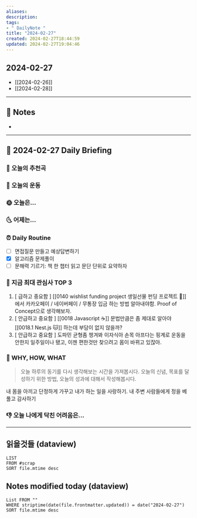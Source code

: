 ```yaml
---
aliases: 
description:
tags:
- " DailyNote "
title: "2024-02-27"
created: 2024-02-27T18:44:59
updated: 2024-02-27T19:04:46
---
```


## 2024-02-27

- [[2024-02-26]] 
- [[2024-02-28]]

---

## 📝 Notes

- 


---

## 📅 2024-02-27 Daily Briefing

### 🎵 오늘의 추천곡

### 🏃 오늘의 운동

### 🌞 오늘은...

### 🌜 어제는...

### ⏰ Daily Routine

- [ ] 면접질문 만들고 예상답변하기
- [x] 알고리즘 문제풀이 
- [ ] 문해력 기르기: 책 한 챕터 읽고 문단 단위로 요약하자

### 🧠 지금 최대 관심사 TOP 3

1. \[ 급하고 중요함 ] [[0140 wishlist funding project 생일선물 펀딩 프로젝트 🎁]]에서 카카오페이 / 네이버페이 / 무통장 입금 하는 방법 알아내야함. Proof of Concept으로 생각해보자.
2. \[ 안급하고 중요함 ] [[0018 Javascript ☕️]] 문법만큼은 좀 제대로 알아야 [[0018.1 Nest.js 🐱]] 하는데 부담이 없지 않을까?
3. \[ 안급하고 중요함 ] 도파민 균형좀 챙겨봐 이자식아 손목 아프다는 핑계로 운동을 안한지 일주일이나 됐고, 이젠 편한것만 찾으려고 몸이 바뀌고 있잖아.

### 🚀 WHY, HOW, WHAT

> 오늘 하루의 동기를 다시 생각해보는 시간을 가져봅시다. 오늘의 신념, 목표를 달성하기 위한 방법, 오늘의 성과에 대해서 작성해봅시다.

내 몸을 아끼고 단정하게 가꾸고 내가 하는 일을 사랑하기. 내 주변 사람들에게 정을 베풀고 감사하기

### 👎 오늘 나에게 닥친 어려움은...

---

## 읽을것들 (dataview)

```dataview
LIST
FROM #scrap
SORT file.mtime desc
```

## Notes modified today (dataview)

```dataview
List FROM "" 
WHERE striptime(date(file.frontmatter.updated)) = date("2024-02-27") 
SORT file.mtime desc
```

